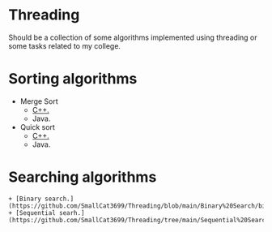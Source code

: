 # Threading
Should be a collection of some algorithms implemented using threading or some tasks related to my college.

# Sorting algorithms
+ Merge Sort
	+ [C++.](https://github.com/SmallCat3699/Threading/tree/main/Merge%20Sort)
	+ Java.
+ Quick sort
	+ [C++.](https://github.com/SmallCat3699/Threading/tree/main/Quick%20Sort)
	+ Java.

# Searching algorithms
	+ [Binary search.](https://github.com/SmallCat3699/Threading/blob/main/Binary%20Search/binary_search.cpp)
	+ [Sequential searh.](https://github.com/SmallCat3699/Threading/tree/main/Sequential%20Search)

